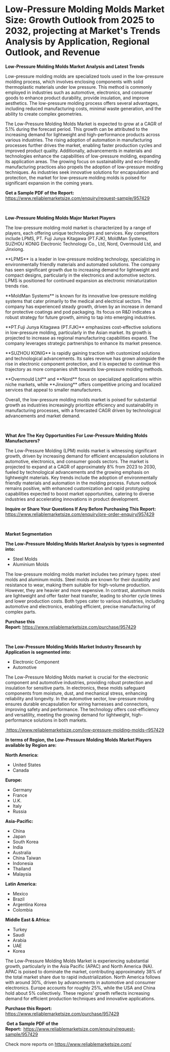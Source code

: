 <p><h1>Low-Pressure Molding Molds Market Size: Growth Outlook from 2025 to 2032, projecting at Market's Trends Analysis by Application, Regional Outlook, and Revenue</h1></p><p><strong>Low-Pressure Molding Molds Market Analysis and Latest Trends</strong></p>
<p><p>Low-pressure molding molds are specialized tools used in the low-pressure molding process, which involves enclosing components with solid thermoplastic materials under low pressure. This method is commonly employed in industries such as automotive, electronics, and consumer goods to enhance product durability, provide insulation, and improve aesthetics. The low-pressure molding process offers several advantages, including reduced manufacturing costs, minimal waste generation, and the ability to create complex geometries.</p><p>The Low-Pressure Molding Molds Market is expected to grow at a CAGR of 5.1% during the forecast period. This growth can be attributed to the increasing demand for lightweight and high-performance products across various industries. The rising adoption of automation in manufacturing processes further drives the market, enabling faster production cycles and improved product quality. Additionally, advancements in materials and technologies enhance the capabilities of low-pressure molding, expanding its application areas. The growing focus on sustainability and eco-friendly manufacturing practices also propels the adoption of low-pressure molding techniques. As industries seek innovative solutions for encapsulation and protection, the market for low-pressure molding molds is poised for significant expansion in the coming years.</p></p>
<p><strong>Get a Sample PDF of the Report:&nbsp;</strong> <a href="https://www.reliablemarketsize.com/enquiry/request-sample/957429?utm_campaign=3226&utm_medium=2&utm_source=Github&utm_content=ia&utm_term=21032025&utm_id=low-pressure-molding-molds">https://www.reliablemarketsize.com/enquiry/request-sample/957429</a></p>
<p>&nbsp;</p>
<p><strong>Low-Pressure Molding Molds Major Market Players</strong></p>
<p><p>The low-pressure molding mold market is characterized by a range of players, each offering unique technologies and services. Key competitors include LPMS, PT. Fuji Junya Kitagawa (PT.FJK), MoldMan Systems, SUZHOU KONIG Electronic Technology Co., Ltd, Nord, Overmould Ltd, and Jinxiong.</p><p>**LPMS** is a leader in low-pressure molding technology, specializing in environmentally friendly materials and automated solutions. The company has seen significant growth due to increasing demand for lightweight and compact designs, particularly in the electronics and automotive sectors. LPMS is positioned for continued expansion as electronic miniaturization trends rise.</p><p>**MoldMan Systems** is known for its innovative low-pressure molding systems that cater primarily to the medical and electrical sectors. The company has experienced steady growth, driven by an increase in demand for protective coatings and pod packaging. Its focus on R&D indicates a robust strategy for future growth, aiming to tap into emerging industries.</p><p>**PT.Fuji Junya Kitagawa (PT.FJK)** emphasizes cost-effective solutions in low-pressure molding, particularly in the Asian market. Its growth is projected to increase as regional manufacturing capabilities expand. The company leverages strategic partnerships to enhance its market presence.</p><p>**SUZHOU KONIG** is rapidly gaining traction with customized solutions and technological advancements. Its sales revenue has grown alongside the rise in electronic component protection, and it is expected to continue this trajectory as more companies shift towards low-pressure molding methods.</p><p>**Overmould Ltd** and **Nord** focus on specialized applications within niche markets, while **Jinxiong** offers competitive pricing and localized services that appeal to smaller manufacturers.</p><p>Overall, the low-pressure molding molds market is poised for substantial growth as industries increasingly prioritize efficiency and sustainability in manufacturing processes, with a forecasted CAGR driven by technological advancements and market demand.</p></p>
<p>&nbsp;</p>
<p><strong>What Are The Key Opportunities For Low-Pressure Molding Molds Manufacturers?</strong></p>
<p><p>The Low-Pressure Molding (LPM) molds market is witnessing significant growth, driven by increasing demand for efficient encapsulation solutions in automotive, electronics, and consumer goods sectors. The market is projected to expand at a CAGR of approximately 8% from 2023 to 2030, fueled by technological advancements and the growing emphasis on lightweight materials. Key trends include the adoption of environmentally friendly materials and automation in the molding process. Future outlook remains positive, with enhanced customization and rapid prototyping capabilities expected to boost market opportunities, catering to diverse industries and accelerating innovations in product development.</p></p>
<p><strong>Inquire or Share Your Questions If Any Before Purchasing This Report:</strong> <a href="https://www.reliablemarketsize.com/enquiry/pre-order-enquiry/957429?utm_campaign=3226&utm_medium=2&utm_source=Github&utm_content=ia&utm_term=21032025&utm_id=low-pressure-molding-molds">https://www.reliablemarketsize.com/enquiry/pre-order-enquiry/957429</a></p>
<p>&nbsp;</p>
<p><strong>Market Segmentation</strong></p>
<p><strong>The Low-Pressure Molding Molds Market Analysis by types is segmented into:</strong></p>
<p><ul><li>Steel Molds</li><li>Aluminium Molds</li></ul></p>
<p><p>The low-pressure molding molds market includes two primary types: steel molds and aluminum molds. Steel molds are known for their durability and resistance to wear, making them suitable for high-volume production. However, they are heavier and more expensive. In contrast, aluminum molds are lightweight and offer faster heat transfer, leading to shorter cycle times and lower production costs. Both types cater to various industries, including automotive and electronics, enabling efficient, precise manufacturing of complex parts.</p></p>
<p><strong>Purchase this Report:&nbsp;</strong><a href="https://www.reliablemarketsize.com/purchase/957429?utm_campaign=3226&utm_medium=2&utm_source=Github&utm_content=ia&utm_term=21032025&utm_id=low-pressure-molding-molds">https://www.reliablemarketsize.com/purchase/957429</a></p>
<p>&nbsp;</p>
<p><strong>The Low-Pressure Molding Molds Market Industry Research by Application is segmented into:</strong></p>
<p><ul><li>Electronic Component</li><li>Automotive</li></ul></p>
<p><p>The Low-Pressure Molding Molds market is crucial for the electronic component and automotive industries, providing robust protection and insulation for sensitive parts. In electronics, these molds safeguard components from moisture, dust, and mechanical stress, enhancing reliability and longevity. In the automotive sector, low-pressure molding ensures durable encapsulation for wiring harnesses and connectors, improving safety and performance. The technology offers cost-efficiency and versatility, meeting the growing demand for lightweight, high-performance solutions in both markets.</p></p>
<p><a href="https://www.reliablemarketsize.com/low-pressure-molding-molds-r957429?utm_campaign=3226&utm_medium=2&utm_source=Github&utm_content=ia&utm_term=21032025&utm_id=low-pressure-molding-molds">&nbsp;https://www.reliablemarketsize.com/low-pressure-molding-molds-r957429</a></p>
<p><strong>In terms of Region, the Low-Pressure Molding Molds Market Players available by Region are:</strong></p>
<p>
    <p> <strong> North America: </strong>
        <ul>
            <li>United States</li>
            <li>Canada</li>
        </ul>
        </p> 
    <p> <strong> Europe: </strong>
        <ul>
            <li>Germany</li>
            <li>France</li>
            <li>U.K.</li>
            <li>Italy</li>
            <li>Russia</li>
        </ul>
        </p> 
    <p> <strong> Asia-Pacific: </strong>
        <ul>
            <li>China</li>
            <li>Japan</li>
            <li>South Korea</li>
            <li>India</li>
            <li>Australia</li>
            <li>China Taiwan</li>
            <li>Indonesia</li>
            <li>Thailand</li>
            <li>Malaysia</li>
        </ul>
        </p> 
    <p> <strong> Latin America: </strong>
        <ul>
            <li>Mexico</li>
            <li>Brazil</li>
            <li>Argentina Korea</li>
            <li>Colombia</li>
        </ul>
        </p> 
    <p> <strong> Middle East & Africa: </strong>
        <ul>
            <li>Turkey</li>
            <li>Saudi</li>
            <li>Arabia</li>
            <li>UAE</li>
            <li>Korea</li>
        </ul>
    </p>
    </p>
<p><p>The Low-Pressure Molding Molds Market is experiencing substantial growth, particularly in the Asia Pacific (APAC) and North America (NA). APAC is poised to dominate the market, contributing approximately 38% of the total market share due to rapid industrialization. North America follows with around 30%, driven by advancements in automotive and consumer electronics. Europe accounts for roughly 25%, while the USA and China hold about 5% collectively. These regions' growth reflects increasing demand for efficient production techniques and innovative applications.</p></p>
<p><strong>Purchase this Report: </strong><a href="https://www.reliablemarketsize.com/purchase/957429?utm_campaign=3226&utm_medium=2&utm_source=Github&utm_content=ia&utm_term=21032025&utm_id=low-pressure-molding-molds">https://www.reliablemarketsize.com/purchase/957429</a></p>
<p>&nbsp;<strong>Get a Sample PDF of the Report:&nbsp;&nbsp;</strong><a href="https://www.reliablemarketsize.com/enquiry/request-sample/957429?utm_campaign=3226&utm_medium=2&utm_source=Github&utm_content=ia&utm_term=21032025&utm_id=low-pressure-molding-molds">https://www.reliablemarketsize.com/enquiry/request-sample/957429</a></p>
<p><strong></strong></p>
<p>Check more reports on <a href="https://www.reliablemarketsize.com/?utm_campaign=3226&utm_medium=2&utm_source=Github&utm_content=ia&utm_term=21032025&utm_id=low-pressure-molding-molds">https://www.reliablemarketsize.com/</a></p>
